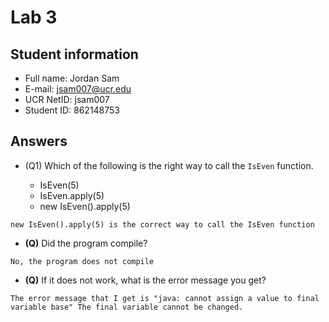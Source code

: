 # Lab 3

## Student information

* Full name: Jordan Sam
* E-mail: jsam007@ucr.edu
* UCR NetID: jsam007
* Student ID: 862148753

## Answers

- (Q1) Which of the following is the right way to call the `IsEven` function.

    - IsEven(5)
    - IsEven.apply(5)
    - new IsEven().apply(5)
    
`new IsEven().apply(5) is the correct way to call the IsEven function`

- **(Q)** Did the program compile?

`No, the program does not compile`


- **(Q)** If it does not work, what is the error message you get?

`The error message that I get is "java: cannot assign a value to final variable base" The final variable cannot be changed.`